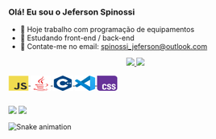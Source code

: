 ### Olá! Eu sou o Jeferson Spinossi

- 🔭 Hoje trabalho com programação de equipamentos
- 🌱 Estudando front-end / back-end
- 📖 Contate-me no email: spinossi_jeferson@outlook.com

<div align="center">
  <a href="https://github.com/JeffersonSpinossi">
  <img height="180em" src="https://github-readme-stats.vercel.app/api?username=JeffersonSpinossi&show_icons=true&theme=dark&include_all_commits=true&count_private=true"/>
  <img height="180em" src="https://github-readme-stats.vercel.app/api/top-langs/?username=JeffersonSpinossi&layout=compact&langs_count=7&theme=dark"/>
</div>
<div style="display: inline_block"><br>
  <img align="center" alt="Rafa-Js" height="30" width="40" src="https://raw.githubusercontent.com/devicons/devicon/master/icons/javascript/javascript-original.svg">
  <img align="center" alt="Rafa-Js" height="30" width="40" src="https://raw.githubusercontent.com/devicons/devicon/master/icons/java/java-plain.svg">
  <img align="center" alt="Rafa-Ts" height="30" width="40" src="https://raw.githubusercontent.com/devicons/devicon/master/icons/cplusplus/cplusplus-plain.svg">
  <img align="center" alt="Rafa-Vs" height="30" width="40" src="https://raw.githubusercontent.com/devicons/devicon/master/icons/vscode/vscode-original.svg">
  <img align="center" alt="Rafa-Vs" height="30" width="40" src="https://raw.githubusercontent.com/devicons/devicon/master/icons/css/css-original.svg">
          
</div>  
  
  ##
  
 <div>
  <a href = "mailto:spinossi_jeferson@outlook.com"><img src="https://img.shields.io/badge/-Outlook-%23333?style=for-the-badge&logo=outlook&logoColor=white" target="_blank"></a> 
  <a href="https://discord.gg/Kali#4194" target="_blank"><img src="https://img.shields.io/badge/Discord-7289DA?style=for-the-badge&logo=discord&logoColor=white" target="_blank"></a>
   
  ![Snake animation](https://github.com/JeffersonSpinossi/JeffersonSpinossi/blob/output/github-contribution-grid-snake.svg)
 
</div>
